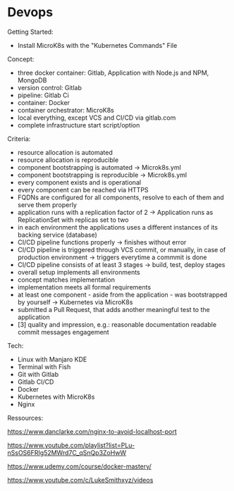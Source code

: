 # Devops

Getting Started:
- Install MicroK8s with the "Kubernetes Commands" File

Concept:
- three docker container: Gitlab, Application with Node.js and NPM, MongoDB
- version control: Gitlab
- pipeline: Gitlab Ci
- container: Docker
- container orchestrator: MicroK8s
- local everything, except VCS and CI/CD via gitlab.com
- complete infrastructure start script/option

Criteria:

- resource allocation is automated
- resource allocation is reproducible
- component bootstrapping is automated -> Microk8s.yml
- component bootstrapping is reproducible -> Microk8s.yml
- every component exists and is operational
- every component can be reached via HTTPS
- FQDNs are configured for all components, resolve to each of them and serve them properly
- application runs with a replication factor of 2 -> Application runs as ReplicationSet with replicas set to two
- in each environment the applications uses a different instances of its backing service (database)
- CI/CD pipeline functions properly -> finishes without error
- CI/CD pipeline is triggered through VCS commit, or manually, in case of production environment -> triggers everytime a commmit is done
- CI/CD pipeline consists of at least 3 stages -> build, test, deploy stages
- overall setup implements all environments
- concept matches implementation
- implementation meets all formal requirements
- at least one component - aside from the application - was bootstrapped by yourself -> Kubernetes via MicroK8s
- submitted a Pull Request, that adds another meaningful test to the application
- [3] quality and impression, e.g.:
    reasonable documentation
    readable commit messages
    engagement

Tech:
- Linux with Manjaro KDE
- Terminal with Fish
- Git with Gitlab 
- Gitlab CI/CD
- Docker
- Kubernetes with MicroK8s
- Nginx

Ressources:

https://www.danclarke.com/nginx-to-avoid-localhost-port

https://www.youtube.com/playlist?list=PLu-nSsOS6FRIg52MWrd7C_qSnQp3ZoHwW

https://www.udemy.com/course/docker-mastery/

https://www.youtube.com/c/LukeSmithxyz/videos
